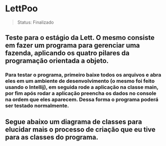 # LettPoo

> Status: Finalizado

## Teste para o estágio da Lett. O mesmo consiste em fazer um programa para gerenciar uma fazenda, aplicando os quatro pilares da programação orientada a objeto.


### Para testar o programa, primeiro baixe todos os arquivos e abra eles em um ambiente de desenvolvimento (o mesmo foi feito usando o Intellij), em seguida rode a aplicação na classe main, por fim após rodar a aplicação preencha os dados no console na ordem que eles aparecem. Dessa forma o programa poderá ser testado normalmente.

## Segue abaixo um diagrama de classes para elucidar mais o processo de criação que eu tive para as classes do programa.
